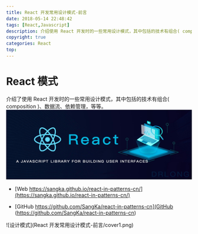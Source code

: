 ```yaml
---
title: React 开发常用设计模式-前言
date: 2018-05-14 22:48:42
tags: [React,Javascript]
description: 介绍使用 React 开发时的一些常用设计模式，其中包括的技术有组合( composition )、数据流、依赖管理，等等。
copyright: true
categories: React
top:
---
```

# React 模式
介绍了使用 React 开发时的一些常用设计模式，其中包括的技术有组合( composition )、数据流、依赖管理，等等。
![React](https://raw.githubusercontent.com/Duanruilong/phone_drl/master/image/blog/react_d.png)

<!--more-->
* [Web https://sangka.github.io/react-in-patterns-cn/](https://sangka.github.io/react-in-patterns-cn/)

* [GitHub https://github.com/SangKa/react-in-patterns-cn](GitHub (https://github.com/SangKa/react-in-patterns-cn)

![设计模式](React 开发常用设计模式-前言/cover1.png)